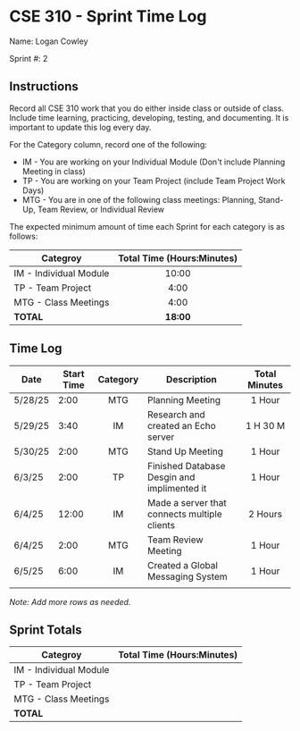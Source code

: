 # CSE 310 - Sprint Time Log

Name: Logan Cowley

Sprint #: 2

## Instructions

Record all CSE 310 work that you do either inside class or outside of class.  Include time learning, practicing, developing, testing, and documenting.  It is important to update this log every day.

For the Category column, record one of the following:
* IM - You are working on your Individual Module (Don't include Planning Meeting in class)
* TP - You are working on your Team Project (include Team Project Work Days)
* MTG - You are in one of the following class meetings: Planning, Stand-Up, Team Review, or Individual Review

The expected minimum amount of time each Sprint for each category is as follows:

|Categroy                       |Total Time (Hours:Minutes)|
|-------------------------------|:------------------------:|
|IM - Individual Module         |          10:00           |
|TP - Team Project              |           4:00           |
|MTG - Class Meetings           |           4:00           |
|**TOTAL**                      |        **18:00**         |

## Time Log

|Date      |Start Time|Category|Description                                 |Total Minutes|
|----------|----------|:------:|--------------------------------------------|:-----------:|
|5/28/25   |2:00      |MTG     |Planning Meeting                            |  1 Hour     |
|5/29/25   |3:40      |IM      |Research and created an Echo server         |  1 H 30 M   |
|5/30/25   |2:00      |MTG     |Stand Up Meeting                            |  1 Hour     |
|6/3/25    |2:00      |TP      |Finished Database Desgin and implimented it |  1 Hour     |
|6/4/25    |12:00     |IM      |Made a server that connects multiple clients|  2 Hours    |
|6/4/25    |2:00      |MTG     |Team Review Meeting                         |  1 Hour     |
|6/5/25    |6:00      |IM      |Created a Global Messaging System           |  1 Hour     |
|          |          |        |                                            |             |

_Note: Add more rows as needed._

## Sprint Totals

|Categroy                       |Total Time (Hours:Minutes)|
|-------------------------------|:------------------------:|
|IM - Individual Module         |                          |
|TP - Team Project              |                          |
|MTG - Class Meetings           |                          |
|**TOTAL**                      |                          |
